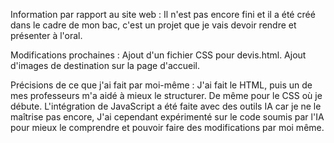 Information par rapport au site web :
Il n'est pas encore fini et il a été créé dans le cadre de mon bac, c'est un projet que je vais devoir rendre et présenter à l'oral.

Modifications prochaines :
Ajout d'un fichier CSS pour devis.html.
Ajout d'images de destination sur la page d'accueil.

Précisions de ce que j'ai fait par moi-même :
J'ai fait le HTML, puis un de mes professeurs m'a aidé à mieux le structurer.
De même pour le CSS où je débute.
L'intégration de JavaScript a été faite avec des outils IA car je ne le maîtrise pas encore,
J'ai cependant expérimenté sur le code soumis par l'IA pour mieux le comprendre et pouvoir faire des modifications par moi même.
